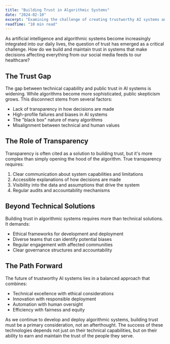 ```yaml
---
title: "Building Trust in Algorithmic Systems"
date: "2024-02-10"
excerpt: "Examining the challenge of creating trustworthy AI systems and the role of transparency in building public confidence in algorithmic decision-making."
readTime: "10 min read"
---
```


As artificial intelligence and algorithmic systems become increasingly integrated into our daily lives, the question of trust has emerged as a critical challenge. How do we build and maintain trust in systems that make decisions affecting everything from our social media feeds to our healthcare?

## The Trust Gap

The gap between technical capability and public trust in AI systems is widening. While algorithms become more sophisticated, public skepticism grows. This disconnect stems from several factors:

- Lack of transparency in how decisions are made
- High-profile failures and biases in AI systems
- The "black box" nature of many algorithms
- Misalignment between technical and human values

## The Role of Transparency

Transparency is often cited as a solution to building trust, but it's more complex than simply opening the hood of the algorithm. True transparency requires:

1. Clear communication about system capabilities and limitations
2. Accessible explanations of how decisions are made
3. Visibility into the data and assumptions that drive the system
4. Regular audits and accountability mechanisms

## Beyond Technical Solutions

Building trust in algorithmic systems requires more than technical solutions. It demands:

- Ethical frameworks for development and deployment
- Diverse teams that can identify potential biases
- Regular engagement with affected communities
- Clear governance structures and accountability

## The Path Forward

The future of trustworthy AI systems lies in a balanced approach that combines:

- Technical excellence with ethical considerations
- Innovation with responsible deployment
- Automation with human oversight
- Efficiency with fairness and equity

As we continue to develop and deploy algorithmic systems, building trust must be a primary consideration, not an afterthought. The success of these technologies depends not just on their technical capabilities, but on their ability to earn and maintain the trust of the people they serve. 
